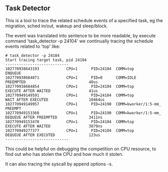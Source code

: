 Task Detector
------

This is a tool to trace the related schedule events of a specified task, eg the migration, sched in/out, wakeup and sleep/block.

The event was translated into sentence to be more readable, by execute command 'task_detector -p 24104' we continually tracing the schedule events related to 'top' like:

```Shell
# task_detector -p 24104
Start tracing target task, pid 24104
----------------------------
102770938643193            CPU=1      PID=24104  COMM=top                 ENQUEUE                                               
102770938684071            CPU=1      PID=0      COMM=IDLE                PREEMPTED                            40us             
102770938684854            CPU=1      PID=24104  COMM=top                 EXECUTE AFTER WAITED                 41us             
102770949149591            CPU=1      PID=24104  COMM=top                 WAIT AFTER EXECUTED                  10464us          
102770949149957            CPU=1      PID=24190  COMM=kworker/1:5-mm_     PREEMPT                                               
102770949153368            CPU=1      PID=24190  COMM=kworker/1:5-mm_     DEQUEUE AFTER PREEMPTED              3411ns           
102770949153470            CPU=1      PID=24104  COMM=top                 EXECUTE AFTER WAITED                 3879ns           
102770949277377            CPU=1      PID=24104  COMM=top                 DEQUEUE AFTER EXECUTED               123us    
----------------------------
```

This could be helpful on debugging the competition on CPU resource, to find out who has stolen the CPU and how much it stolen.

It can also tracing the syscall by append options -s.
